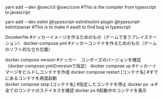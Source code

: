  yarn add --dev @swc/cli @swc/core   #This is the compiler from typescript to javascript

 yarn add --dev eslint @typescript-eslint/eslint-plugin  @typescript-eslint/parser  #This is to make it easilt to find bug in typescript

 Docekerfile   #ドッカーイメージを作るためのもの（ゲームで言うプレイステーション）
 docker-compose.yml    #ドッカーコンテナを作るためのもの（ゲームのソフト的な立ち位置）

 docker compose version    #ドッカー　コンポーズのバージョンを確認（docker-compose.ymlのversionで指定）
 docker compose up      #ドッカーイマージをビルドしコンテナを作成
 docker compose restart [コンテナ名]  #すでにあるコンテナを再度起動   
 docker compose stop [コンテナ名]    #指定したコンテナを停止
 docker ps -a                    #全てのコンテナのステイタスを確認
 docker ps         #起動中のコンテナを表示